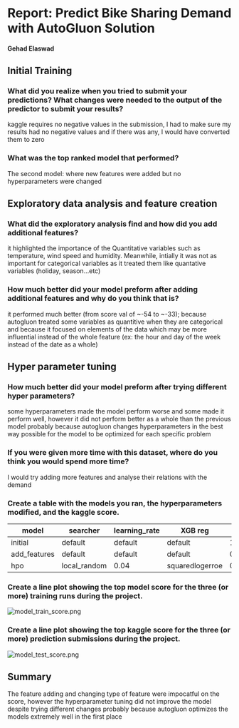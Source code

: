 # Report: Predict Bike Sharing Demand with AutoGluon Solution
#### Gehad Elaswad

## Initial Training
### What did you realize when you tried to submit your predictions? What changes were needed to the output of the predictor to submit your results?
kaggle requires no negative values in the submission, I had to make sure my results had no negative values and if there was any, I would have converted them to zero

### What was the top ranked model that performed?
The second model: where new features were added but no hyperparameters were changed

## Exploratory data analysis and feature creation
### What did the exploratory analysis find and how did you add additional features?
it highlighted the importance of the Quantitative variables such as temperature, wind speed and humidity. Meanwhile, intially it was not as important for categorical variables as it treated them like quantative variables (holiday, season...etc)

### How much better did your model preform after adding additional features and why do you think that is?
it performed much better (from score val of ~-54 to ~-33); because autogluon treated some variables as quantitive when they are categorical and because it focused on elements of the data which may be more influential instead of the whole feature (ex: the hour and day of the week instead of the date as a whole)

## Hyper parameter tuning
### How much better did your model preform after trying different hyper parameters?
some hyperparameters made the model perform worse and some made it perform well, however it did not perform better as a whole than the previous model probably because autogluon changes hyperparameters in the best way possible for the model to be optimized for each specific problem

### If you were given more time with this dataset, where do you think you would spend more time?
I would try adding more features and analyse their relations with the demand

### Create a table with the models you ran, the hyperparameters modified, and the kaggle score.
|model|searcher|learning_rate|XGB reg|score|
|--|--|--|--|--|
|initial|default|default|default|1.84007|
|add_features|default|default|default|0.65209|
|hpo|local_random|0.04|squaredlogerroe|0.73958|
### Create a line plot showing the top model score for the three (or more) training runs during the project.


![model_train_score.png](model_train_score.png)

### Create a line plot showing the top kaggle score for the three (or more) prediction submissions during the project.


![model_test_score.png](model_test_score.png)

## Summary
The feature adding and changing type of feature were impocatful on the score, however the hyperparameter tuning did not improve the model despite trying different changes probably because autogluon optimizes the models extremely well in the first place 

